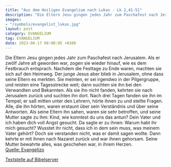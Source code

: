 ```yaml
---
title: "Aus dem Heiligen Evangelium nach Lukas - Lk 2,41-51"
description: "Die Eltern Jesu gingen jedes Jahr zum Paschafest nach Jerusalem. Als er zwölf Jahre alt geworden war, zogen sie wieder hinauf, wie es dem Festbrauch entsprach. Nachdem die Festtage zu Ende waren, machten sie sich auf den Heimweg. Der junge Jesus aber blieb in Jerusalem, ohne dass...."
images:
- "/symbols/evangelist_lukas.jpg"
layout: post
category: EVANGELIUM
tag: EVANGELIUM
date: 2023-06-17 08:00:05 +0100
---
```

Die Eltern Jesu gingen jedes Jahr zum Paschafest nach Jerusalem.
Als er zwölf Jahre alt geworden war, zogen sie wieder hinauf, wie es dem Festbrauch entsprach.
Nachdem die Festtage zu Ende waren, machten sie sich auf den Heimweg. Der junge Jesus aber blieb in Jerusalem, ohne dass seine Eltern es merkten.<!--more-->
Sie meinten, er sei irgendwo in der Pilgergruppe, und reisten eine Tagesstrecke weit; dann suchten sie ihn bei den Verwandten und Bekannten.
Als sie ihn nicht fanden, kehrten sie nach Jerusalem zurück und suchten ihn dort.
Nach drei Tagen fanden sie ihn im Tempel; er saß mitten unter den Lehrern, hörte ihnen zu und stellte Fragen.
Alle, die ihn hörten, waren erstaunt über sein Verständnis und über seine Antworten.
Als seine Eltern ihn sahen, waren sie sehr betroffen, und seine Mutter sagte zu ihm: Kind, wie konntest du uns das antun? Dein Vater und ich haben dich voll Angst gesucht.
Da sagte er zu ihnen: Warum habt ihr mich gesucht? Wusstet ihr nicht, dass ich in dem sein muss, was meinem Vater gehört?
Doch sie verstanden nicht, was er damit sagen wollte.
Dann kehrte er mit ihnen nach Nazaret zurück und war ihnen gehorsam. Seine Mutter bewahrte alles, was geschehen war, in ihrem Herzen.<br>
[Quelle: Evangelizo](https://evangeliumtagfuertag.org/DE/gospel)

[Textstelle auf Bibelserver](https://www.bibleserver.com/EU/Lukas2,41-51)
